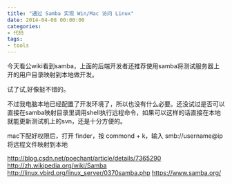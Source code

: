 ```yaml
---
title: "通过 Samba 实现 Win/Mac 访问 Linux"
date: 2014-04-08 00:00:00
categories:
- 代码
tags:
- tools
---
```


今天看公wiki看到samba，上面的后端开发者还推荐使用samba将测试服务器上开的用户目录映射到本地做开发。

试了试,好像挺不错的。

不过我电脑本地已经配置了开发环境了，所以也没有什么必要。还没试过是否可以直接在samba映射目录里调用shell执行远程命令，如果可以这样的话直接在本地就能更新测试机上的svn，还是十分方便的。

mac下配好权限后，打开 finder，按 commond + k，输入 smb://username@ip 将远程文件映射到本地

http://blog.csdn.net/poechant/article/details/7365290
http://zh.wikipedia.org/wiki/Samba
http://linux.vbird.org/linux_server/0370samba.php
https://www.samba.org/
